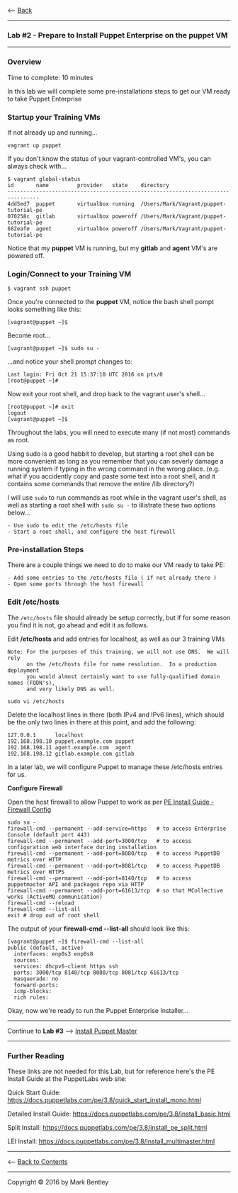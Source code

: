 <-- [Back](01-Provision-Training-VMs.md#lab-1)

---

### **Lab #2** - Prepare to Install Puppet Enterprise on the **puppet** VM

---

### Overview

Time to complete:  10 minutes

In this lab we will complete some pre-installations steps to get our VM ready to take Puppet Enterprise

### Startup your Training VMs

If not already up and running...

```
vagrant up puppet
```

If you don't know the status of your vagrant-controlled VM's, you can always check with...

```
$ vagrant global-status
id       name         provider   state    directory
--------------------------------------------------------------------------------
4dd5ed7  puppet       virtualbox running  /Users/Mark/Vagrant/puppet-tutorial-pe
070258c  gitlab       virtualbox poweroff /Users/Mark/Vagrant/puppet-tutorial-pe
682eafe  agent        virtualbox poweroff /Users/Mark/Vagrant/puppet-tutorial-pe
```

Notice that my **puppet** VM is running, but my **gitlab** and **agent** VM's are powered off.

### Login/Connect to your Training VM

```
$ vagrant ssh puppet
```

Once you're connected to the **puppet** VM, notice the bash shell pompt looks something like this:

```
[vagrant@puppet ~]$
```

Become root...

```
[vagrant@puppet ~]$ sudo su -
```

...and notice your shell prompt changes to:

```
Last login: Fri Oct 21 15:37:10 UTC 2016 on pts/0
[root@puppet ~]#
```

Now exit your root shell, and drop back to the vagrant user's shell...

```
[root@puppet ~]# exit
logout
[vagrant@puppet ~]$
```

Throughout the labs, you will need to execute many (if not most) commands as root.

Using sudo is a good habbit to develop, but starting a root shell can be more
convenient as long as you remember that you can severly damage a running system if
typing in the wrong command in the wrong place. (e.g. what if you accidently copy
and paste some text into a root shell, and it contains some commands that remove
the entire /lib directory?)

I will use `sudo` to run commands as root while in the vagrant user's shell, as
well as starting a root shell with `sudo su -` to illistrate these two options
below...

    - Use sudo to edit the /etc/hosts file
    - Start a root shell, and configure the host firewall


### Pre-installation Steps

There are a couple things we need to do to make our VM ready to take PE:

    - Add some entries to the /etc/hosts file ( if not already there )
    - Open some ports through the host firewall

### Edit /etc/hosts

The `/etc/hosts` file should already be setup correctly, but if for some reason
you find it is not, go ahead and edit it as follows.

Edit **/etc/hosts** and add entries for localhost, as well as our 3 training VMs

    Note: For the purposes of this training, we will not use DNS.  We will rely
          on the /etc/hosts file for name resolution.  In a production deployment
          you would almost certainly want to use fully-qualified domain names (FQDN's),
          and very likely DNS as well.

```
sudo vi /etc/hosts
```

Delete the localhost lines in there (both IPv4 and IPv6 lines), which should be the
only two lines in there at this point, and add the following:

```
127.0.0.1      localhost
192.168.198.10 puppet.example.com puppet
192.168.198.11 agent.example.com  agent
192.168.198.12 gitlab.example.com gitlab
```

In a later lab, we will configure Puppet to manage these /etc/hosts entries for us.

**Configure Firewall**

Open the host firewall to allow Puppet to work as per [PE Install Guide - Firewall Config](https://docs.puppetlabs.com/pe/3.8/install_system_requirements.html#firewall-configuration)

```shell
sudo su -
firewall-cmd --permanent --add-service=https   # to access Enterprise Console (default port 443)
firewall-cmd --permanent --add-port=3000/tcp   # to access configuration web interface during installation
firewall-cmd --permanent --add-port=8080/tcp   # to access PuppetDB metrics over HTTP
firewall-cmd --permanent --add-port=8081/tcp   # to access PuppetDB metrics over HTTPS
firewall-cmd --permanent --add-port=8140/tcp   # to access puppetmaster API and packages repo via HTTP
firewall-cmd --permanent --add-port=61613/tcp  # so that MCollective works (ActiveMQ communication)
firewall-cmd --reload
firewall-cmd --list-all
exit # drop out of root shell
```

The output of your **firewall-cmd --list-all** should look like this:

```
[vagrant@puppet ~]$ firewall-cmd --list-all
public (default, active)
  interfaces: enp0s3 enp0s8
  sources:
  services: dhcpv6-client https ssh
  ports: 3000/tcp 8140/tcp 8080/tcp 8081/tcp 61613/tcp
  masquerade: no
  forward-ports:
  icmp-blocks:
  rich rules:
```

Okay, now we're ready to run the Puppet Enterprise Installer...

---

Continue to **Lab #3** --> [Install Puppet Master](03-Install-Puppet-Master.md#lab-3)

---

### Further Reading

These links are not needed for this Lab, but for reference here's the PE Install Guide at the PuppetLabs web site:

Quick Start Guide:  <https://docs.puppetlabs.com/pe/3.8/quick_start_install_mono.html>

Detailed Install Guide:  <https://docs.puppetlabs.com/pe/3.8/install_basic.html>

Split Install:   <https://docs.puppetlabs.com/pe/3.8/install_pe_split.html>

LEI Install:   <https://docs.puppetlabs.com/pe/3.8/install_multimaster.html>

---

<-- [Back to Contents](/README.md)

---

Copyright © 2016 by Mark Bentley



